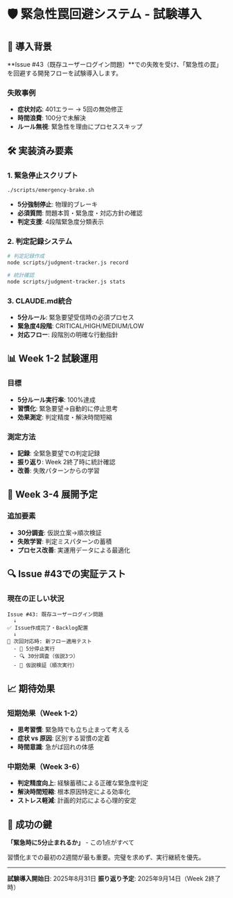 # 🛡️ 緊急性罠回避システム - 試験導入

## 🎯 導入背景

**Issue #43（既存ユーザーログイン問題）**での失敗を受け、「緊急性の罠」を回避する開発フローを試験導入します。

### 失敗事例
- **症状対応**: 401エラー → 5回の無効修正
- **時間浪費**: 100分で未解決
- **ルール無視**: 緊急性を理由にプロセススキップ

## 🛠️ 実装済み要素

### 1. 緊急停止スクリプト
```bash
./scripts/emergency-brake.sh
```
- **5分強制停止**: 物理的ブレーキ
- **必須質問**: 問題本質・緊急度・対応方針の確認
- **判定支援**: 4段階緊急度分類表示

### 2. 判定記録システム
```bash
# 判定記録作成
node scripts/judgment-tracker.js record

# 統計確認
node scripts/judgment-tracker.js stats
```

### 3. CLAUDE.md統合
- **5分ルール**: 緊急要望受信時の必須プロセス
- **緊急度4段階**: CRITICAL/HIGH/MEDIUM/LOW
- **対応フロー**: 段階別の明確な行動指針

## 📊 Week 1-2 試験運用

### 目標
- **5分ルール実行率**: 100%達成
- **習慣化**: 緊急要望→自動的に停止思考
- **効果測定**: 判定精度・解決時間短縮

### 測定方法
- **記録**: 全緊急要望での判定記録
- **振り返り**: Week 2終了時に統計確認
- **改善**: 失敗パターンからの学習

## 🎯 Week 3-4 展開予定

### 追加要素
- **30分調査**: 仮説立案→順次検証
- **失敗学習**: 判定ミスパターンの蓄積
- **プロセス改善**: 実運用データによる最適化

## 🔍 Issue #43での実証テスト

### 現在の正しい状況
```
Issue #43: 既存ユーザーログイン問題
  ↓
✅ Issue作成完了・Backlog配置
  ↓  
🔄 次回対応時: 新フロー適用テスト
  - 🛑 5分停止実行
  - 🔍 30分調査（仮説3つ）
  - 🧪 仮説検証（順次実行）
```

## 📈 期待効果

### 短期効果（Week 1-2）
- **思考習慣**: 緊急時でも立ち止まって考える
- **症状 vs 原因**: 区別する習慣の定着
- **時間意識**: 急がば回れの体感

### 中期効果（Week 3-6）
- **判定精度向上**: 経験蓄積による正確な緊急度判定
- **解決時間短縮**: 根本原因特定による効率化
- **ストレス軽減**: 計画的対応による心理的安定

## 🤝 成功の鍵

**「緊急時に5分止まれるか」** - この1点がすべて

習慣化までの最初の2週間が最も重要。完璧を求めず、実行継続を優先。

---

**試験導入開始日**: 2025年8月31日
**振り返り予定**: 2025年9月14日（Week 2終了時）